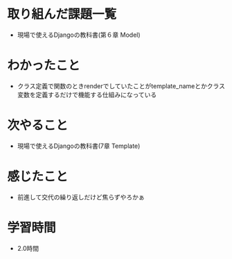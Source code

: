 # 取り組んだ課題一覧

- 現場で使えるDjangoの教科書(第６章 Model)

# わかったこと

- クラス定義で関数のときrenderでしていたことがtemplate_nameとかクラス変数を定義するだけで機能する仕組みになっている

# 次やること

- 現場で使えるDjangoの教科書(7章 Template)

# 感じたこと

- 前進して交代の繰り返しだけど焦らずやろかぁ

# 学習時間

-  2.0時間